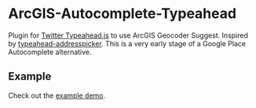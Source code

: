 # ArcGIS-Autocomplete-Typeahead

Plugin for <a href="https://github.com/twitter/typeahead.js">Twitter Typeahead.js</a> to use ArcGIS Geocoder Suggest. Inspired by <a href="https://github.com/sgruhier/typeahead-addresspicker" target="_new">typeahead-addresspicker</a>. This is a very early stage of a Google Place Autocomplete alternative.

## Example

Check out the <a href="http://stephangeorg.github.io/ArcGIS-Autocomplete-Typeahead/example/" target="_new">example demo</a>.
